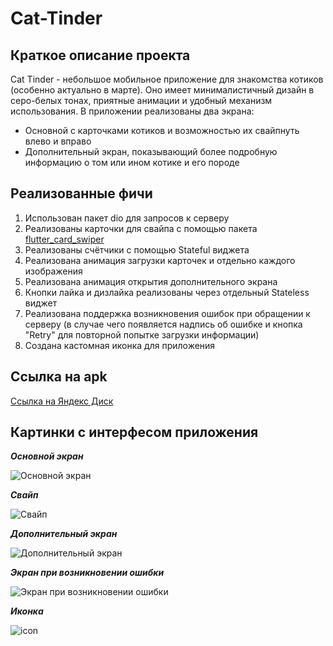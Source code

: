 # Cat-Tinder

## Краткое описание проекта

Cat Tinder - небольшое мобильное приложение для знакомства котиков (особенно актуально в марте). Оно имеет минималистичный дизайн в серо-белых тонах, приятные анимации и удобный механизм использования. В приложении реализованы два экрана: 
- Основной с карточками котиков и возможностью их свайпнуть влево и вправо
- Дополнительный экран, показывающий более подробную информацию о том или ином котике и его породе

## Реализованные фичи
1. Использован пакет dio для запросов к серверу
2. Реализованы карточки для свайпа с помощью пакета [flutter_card_swiper](https://pub.dev/packages/flutter_card_swiper)
3. Реализованы счётчики с помощью Stateful виджета
4. Реализована анимация загрузки карточек и отдельно каждого изображения
5. Реализована анимация открытия дополнительного экрана
6. Кнопки лайка и дизлайка реализованы через отдельный Stateless виджет
7. Реализована поддержка возникновения ошибок при обращении к серверу (в случае чего появляется надпись об ошибке и кнопка "Retry" для повторной попытке загрузки информации)
8. Создана кастомная иконка для приложения

## Ссылка на apk

[Ссылка на Яндекс Диск](https://disk.yandex.ru/d/SeZWtW53n1azbg)

## Картинки с интерфесом приложения

***Основной экран***  

![Основной экран](https://github.com/user-attachments/assets/d9ae1049-9155-47a0-ace1-427f5409d686)

***Свайп***  

![Свайп](https://github.com/user-attachments/assets/919b8928-6728-4b1b-94a9-d07657ee148f)

***Дополнительный экран***  

![Дополнительный экран](https://github.com/user-attachments/assets/9cc8ed68-df15-4c82-afae-8d46d8b2b3f6)

***Экран при возникновении ошибки***  

![Экран при возникновении ошибки](https://github.com/user-attachments/assets/2cfd5b6d-95b8-46b5-8789-05451086817b)

***Иконка***  

![icon](https://github.com/user-attachments/assets/123dd92a-b86c-4a75-9dda-4e8908065744)





